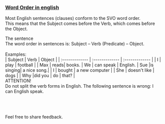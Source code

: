 ### [Word Order in english](https://Prayuja-Teli.github.io/Blog/WordOrder)<br/>

Most English sentences (clauses) conform to the SVO word order. <br/>
This means that the Subject comes before the Verb, which comes before the Object.<br/> 

The sentence<br/>
The word order in sentences is: Subject – Verb (Predicate) – Object.<br/><br/>
Examples:<br/>
| Subject | Verb | Object |
| :------------- | :------------- |  :------------- |
| I  | play | 	football |
| Max	| reads|	books.
| We |	can speak |	English.
| Sue	|is singing|	a nice song.|
| I | bought | a new computer |
| She | doesn't like | dogs |
| Why |did you | do | that? |
<br/>
ATTENTION!<br/>
Do not split the verb forms in English. The following sentence is wrong: I can English speak.<br/><br/><br/><br/>


Feel free to share feedback.
